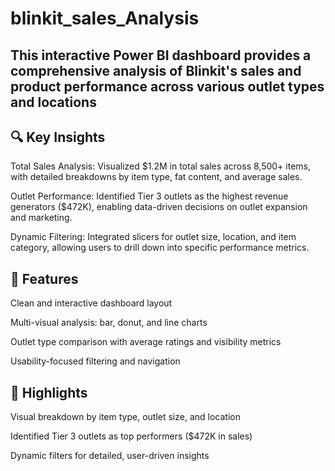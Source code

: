 # blinkit_sales_Analysis
##  This interactive Power BI dashboard provides a comprehensive analysis of Blinkit's sales and product performance across various outlet types and locations
## 🔍 Key Insights
Total Sales Analysis: Visualized $1.2M in total sales across 8,500+ items, with detailed breakdowns by item type, fat content, and average sales.

Outlet Performance: Identified Tier 3 outlets as the highest revenue generators ($472K), enabling data-driven decisions on outlet expansion and marketing.

Dynamic Filtering: Integrated slicers for outlet size, location, and item category, allowing users to drill down into specific performance metrics.
## 📌 Features
Clean and interactive dashboard layout

Multi-visual analysis: bar, donut, and line charts

Outlet type comparison with average ratings and visibility metrics

Usability-focused filtering and navigation
## 🔹 Highlights
Visual breakdown by item type, outlet size, and location

Identified Tier 3 outlets as top performers ($472K in sales)

Dynamic filters for detailed, user-driven insights
